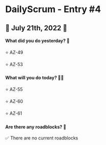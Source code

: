 # DailyScrum - Entry #4
## :ocean: July 21th, 2022 :ocean:

#### What did you do yesterday? :calendar:

:star: AZ-49

:star: AZ-53

#### What will you do today? :running::dash:

:star: AZ-55

:star: AZ-60

:star: AZ-61

#### Are there any roadblocks? :triangular_flag_on_post:

:white_check_mark: There are no current roadblocks